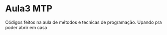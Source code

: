 # Aula3 MTP
 Códigos feitos na aula de métodos e tecnicas de programação. Upando pra poder abrir em casa
